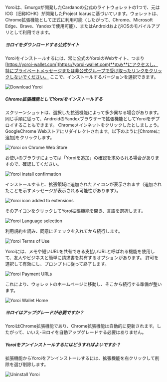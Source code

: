 Yoroiは、Emurgoが開発したCardanoの公式のライトウォレットの1つで、元はIOG（旧称IOHK）が開発したProject Icarusに基づいています。ウォレットは、 Chrome拡張機能として正式に利用可能（したがって、Chrome、Microsoft Edge、Brave、Yandexで使用可能）、またはAndroidおよびiOSのモバイルアプリとして利用できます。

##### ヨロイをダウンロードする公式サイト

Yoroiをインストールするには、常に公式のYoroiのWebサイト、つまり [https://yoroi-wallet.com](https://yoroi-wallet.com)**のみ**にアクセスし、特にプライベートメッセージまたは非公式グループで受け取ったリンクをクリックしないでください。 
ここで、インストールするバージョンを選択できます。

![Download Yoroi](https://raw.githubusercontent.com/cardano-community/support-faq/images/docs/images/download-yoroi.jpg ':size=30%')

##### Chrome拡張機能としてYoroiをインストールする

スクリーンショットは、選択した拡張機能によって多少異なる場合があります。同じ手順に従って、AndroidのYandexブラウザーで拡張機能としてYoroiをデプロイすることもできます。 Chromeメインネットをクリックしたとしましょう。GoogleChrome Webストアにリダイレクトされます。以下のように[Chromeに追加]をクリックします。

![Yoroi on Chrome Web Store](https://raw.githubusercontent.com/cardano-community/support-faq/images/docs/images/yoroi-chrome-webstore.jpg ':size=40%')

お使いのブラウザによっては「Yoroiを追加」の確認を求められる場合がありますので、確認してください。

![Yoroi install confirmation](https://raw.githubusercontent.com/cardano-community/support-faq/images/docs/images/yoroi-install-chrome-confirm.jpg)

インストールすると、拡張領域に追加されたアイコンが表示されます（追加されたことを示すメッセージが表示される可能性があります）。

![Yoroi icon added to extensions](https://raw.githubusercontent.com/cardano-community/support-faq/images/docs/images/yoroi-chrome-installed.jpg)

そのアイコンをクリックしてYoroi拡張機能を開き、言語を選択します。

![Yoroi Language selection](https://raw.githubusercontent.com/cardano-community/support-faq/images/docs/images/yoroi-language.jpg ':size=25%')

利用規約を読み、同意にチェックを入れてから続行します。

![Yoroi Terms of Use](https://raw.githubusercontent.com/cardano-community/support-faq/images/docs/images/yoroi-terms.jpg ':size=40%')

Yoroiには、メモや短いURLを共有できる支払いURLと呼ばれる機能を使用して、友人やビジネスと簡単に請求書を共有するオプションがあります。 許可を選択して有効にし、プロンプトに従って終了します。

![Yoroi Payment URLs](https://raw.githubusercontent.com/cardano-community/support-faq/images/docs/images/yoroi-pymt-urls.jpg ':size=40%')

これにより、ウォレットのホームページに移動し、そこから続行する準備が整います。

![Yoroi Wallet Home](https://raw.githubusercontent.com/cardano-community/support-faq/images/docs/images/yoroi-home.jpg ':size=40%')

##### ヨロイはアップグレードが必要ですか？

YoroiはChrome拡張機能であり、Chrome拡張機能は自動的に更新されます。したがって、いいえ-ヨロイを自動アップグレードする必要はありません。

##### Yoroiをアンインストールするにはどうすればよいですか？

拡張機能からYoroiをアンインストールするには、拡張機能を右クリックして削除を選び削除します。

![Uninstall Yoroi](https://raw.githubusercontent.com/cardano-community/support-faq/images/docs/images/yoroi-uninstall.jpg)
